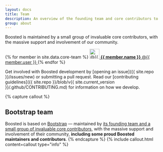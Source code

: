 ```yaml
---
layout: docs
title: Team
description: An overview of the founding team and core contributors to Boosted.
group: about
---
```


Boosted is maintained by a small group of invaluable core contributors, with the massive support and involvement of our community.

<div class="list-group mb-3">
  {% for member in site.data.core-team %}
    <a class="list-group-item list-group-item-action d-flex align-items-center" href="https://github.com/{{ member.user }}">
      <img src="https://github.com/{{ member.user }}.png" alt="@{{ member.user }}" width="32" height="32" class="rounded mr-2" loading="lazy">
      <span>
        <strong>{{ member.name }}</strong> @{{ member.user }}
      </span>
    </a>
  {% endfor %}
</div>

Get involved with Boosted development by [opening an issue]({{ site.repo }}/issues/new) or submitting a pull request. Read our [contributing guidelines]({{ site.repo }}/blob/v{{ site.current_version }}/.github/CONTRIBUTING.md) for information on how we develop.

{% capture callout %}
## Bootstrap team

Boosted is based on [Bootstrap](https://getbootstrap.com/) — maintained by [its founding team and a small group of invaluable core contributors](https://getbootstrap.com/docs/4.4/about/team/), with the massive support and involvement of their community, **including some proud Boosted maintainers and contributors**.
{% endcapture %}
{% include callout.html content=callout type="info" %}

